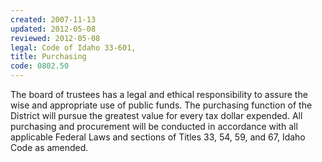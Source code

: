 ```yaml
---
created: 2007-11-13
updated: 2012-05-08
reviewed: 2012-05-08
legal: Code of Idaho 33-601,
title: Purchasing
code: 0802.50
---
```



The board of trustees has a legal and ethical responsibility to assure the wise and appropriate use of public funds. The purchasing function of the District will pursue the greatest value for every tax dollar expended. All purchasing and procurement will be conducted in accordance with all applicable Federal Laws and sections of Titles 33, 54, 59, and 67, Idaho Code as amended.

